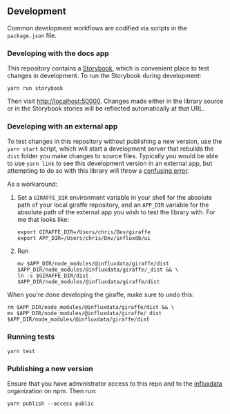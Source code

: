 ## Development

Common development workflows are codified via scripts in the `package.json` file.

### Developing with the docs app

This repository contains a [Storybook](https://storybook.js.org/), which is convenient place to test changes in development.
To run the Storybook during development:

```
yarn run storybook
```

Then visit [http://localhost:50000](http://localhost:50000).
Changes made either in the library source or in the Storybook stories will be reflected automatically at that URL.

### Developing with an external app

To test changes in this repository without publishing a new version, use the `yarn start` script, which will start a development server that rebuilds the `dist` folder you make changes to source files.
Typically you would be able to use `yarn link` to see this development version in an external app, but attempting to do so with this library will throw a [confusing error](https://reactjs.org/warnings/invalid-hook-call-warning.html#duplicate-react).

As a workaround:

1. Set a `GIRAFFE_DIR` environment variable in your shell for the absolute path of your local giraffe repository, and an `APP_DIR` variable for the absolute path of the external app you wish to test the library with.
   For me that looks like:
   ```
   export GIRAFFE_DIR=/Users/chris/Dev/giraffe
   export APP_DIR=/Users/chris/Dev/influxdb/ui
   ```

2. Run
   ```
   mv $APP_DIR/node_modules/@influxdata/giraffe/dist $APP_DIR/node_modules/@influxdata/giraffe/_dist && \
   ln -s $GIRAFFE_DIR/dist $APP_DIR/node_modules/@influxdata/giraffe/dist
   ```

When you're done developing the giraffe, make sure to undo this:

```
rm $APP_DIR/node_modules/@influxdata/giraffe/dist && \
mv $APP_DIR/node_modules/@influxdata/giraffe/_dist $APP_DIR/node_modules/@influxdata/giraffe/dist
```

### Running tests

```
yarn test
```

### Publishing a new version

Ensure that you have administrator access to this repo and to the [influxdata](https://www.npmjs.com/org/influxdata) organization on npm.
Then run:

```
yarn publish --access public
```
